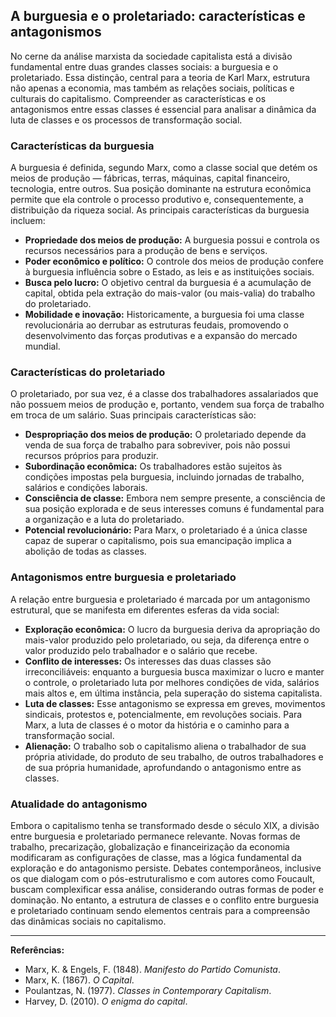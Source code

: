 
## A burguesia e o proletariado: características e antagonismos

No cerne da análise marxista da sociedade capitalista está a divisão fundamental entre duas grandes classes sociais: a burguesia e o proletariado. Essa distinção, central para a teoria de Karl Marx, estrutura não apenas a economia, mas também as relações sociais, políticas e culturais do capitalismo. Compreender as características e os antagonismos entre essas classes é essencial para analisar a dinâmica da luta de classes e os processos de transformação social.

### Características da burguesia

A burguesia é definida, segundo Marx, como a classe social que detém os meios de produção — fábricas, terras, máquinas, capital financeiro, tecnologia, entre outros. Sua posição dominante na estrutura econômica permite que ela controle o processo produtivo e, consequentemente, a distribuição da riqueza social. As principais características da burguesia incluem:

- **Propriedade dos meios de produção:** A burguesia possui e controla os recursos necessários para a produção de bens e serviços.
- **Poder econômico e político:** O controle dos meios de produção confere à burguesia influência sobre o Estado, as leis e as instituições sociais.
- **Busca pelo lucro:** O objetivo central da burguesia é a acumulação de capital, obtida pela extração do mais-valor (ou mais-valia) do trabalho do proletariado.
- **Mobilidade e inovação:** Historicamente, a burguesia foi uma classe revolucionária ao derrubar as estruturas feudais, promovendo o desenvolvimento das forças produtivas e a expansão do mercado mundial.

### Características do proletariado

O proletariado, por sua vez, é a classe dos trabalhadores assalariados que não possuem meios de produção e, portanto, vendem sua força de trabalho em troca de um salário. Suas principais características são:

- **Despropriação dos meios de produção:** O proletariado depende da venda de sua força de trabalho para sobreviver, pois não possui recursos próprios para produzir.
- **Subordinação econômica:** Os trabalhadores estão sujeitos às condições impostas pela burguesia, incluindo jornadas de trabalho, salários e condições laborais.
- **Consciência de classe:** Embora nem sempre presente, a consciência de sua posição explorada e de seus interesses comuns é fundamental para a organização e a luta do proletariado.
- **Potencial revolucionário:** Para Marx, o proletariado é a única classe capaz de superar o capitalismo, pois sua emancipação implica a abolição de todas as classes.

### Antagonismos entre burguesia e proletariado

A relação entre burguesia e proletariado é marcada por um antagonismo estrutural, que se manifesta em diferentes esferas da vida social:

- **Exploração econômica:** O lucro da burguesia deriva da apropriação do mais-valor produzido pelo proletariado, ou seja, da diferença entre o valor produzido pelo trabalhador e o salário que recebe.
- **Conflito de interesses:** Os interesses das duas classes são irreconciliáveis: enquanto a burguesia busca maximizar o lucro e manter o controle, o proletariado luta por melhores condições de vida, salários mais altos e, em última instância, pela superação do sistema capitalista.
- **Luta de classes:** Esse antagonismo se expressa em greves, movimentos sindicais, protestos e, potencialmente, em revoluções sociais. Para Marx, a luta de classes é o motor da história e o caminho para a transformação social.
- **Alienação:** O trabalho sob o capitalismo aliena o trabalhador de sua própria atividade, do produto de seu trabalho, de outros trabalhadores e de sua própria humanidade, aprofundando o antagonismo entre as classes.

### Atualidade do antagonismo

Embora o capitalismo tenha se transformado desde o século XIX, a divisão entre burguesia e proletariado permanece relevante. Novas formas de trabalho, precarização, globalização e financeirização da economia modificaram as configurações de classe, mas a lógica fundamental da exploração e do antagonismo persiste. Debates contemporâneos, inclusive os que dialogam com o pós-estruturalismo e com autores como Foucault, buscam complexificar essa análise, considerando outras formas de poder e dominação. No entanto, a estrutura de classes e o conflito entre burguesia e proletariado continuam sendo elementos centrais para a compreensão das dinâmicas sociais no capitalismo.

___
**Referências:**
- Marx, K. & Engels, F. (1848). *Manifesto do Partido Comunista*.
- Marx, K. (1867). *O Capital*.
- Poulantzas, N. (1977). *Classes in Contemporary Capitalism*.
- Harvey, D. (2010). *O enigma do capital*.
```
